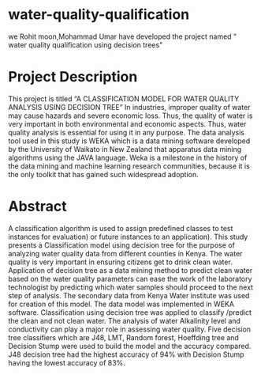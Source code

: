 # water-quality-qualification
we Rohit moon,Mohammad Umar have developed the project named " water quality qualification using decision trees"

# Project Description
This project is titled “A CLASSIFICATION MODEL FOR WATER QUALITY ANALYSIS USING DECISION TREE” In industries, improper quality of water may cause hazards and severe economic loss. Thus, the quality of water is very important in both environmental and economic aspects. Thus, water quality analysis is essential for using it in any purpose. The data analysis tool used in this study is WEKA which is a data mining software developed by the University of Waikato in New Zealand that apparatus data mining algorithms using the JAVA language. Weka is a milestone in the history of the data mining and machine learning research communities, because it is the only toolkit that has gained such widespread adoption.	

# Abstract
A classification algorithm is used to assign predefined classes to test instances for evaluation) or future instances to an application). This study presents a Classification model using decision tree for the purpose of analyzing water quality data from different counties in Kenya. The water quality is very important in ensuring citizens get to drink clean water. Application of decision tree as a data mining method to predict clean water based on the water quality parameters can ease the work of the laboratory technologist by predicting which water samples should proceed to the next step of analysis. The secondary data from Kenya Water institute was used for creation of this model. The data model was implemented in WEKA software. Classification using decision tree was applied to classify /predict the clean and not clean water. The analysis of water Alkalinity level and conductivity can play a major role in assessing water quality. Five decision tree classifiers which are J48, LMT, Random forest, Hoeffding tree and Decision Stump were used to build the model and the accuracy compared. J48 decision tree had the highest accuracy of 94% with Decision Stump having the lowest accuracy of 83%.
